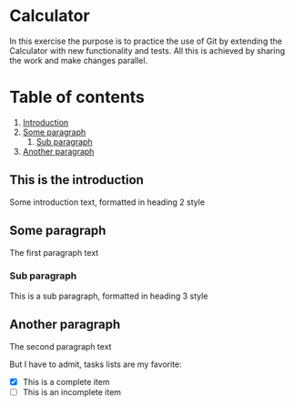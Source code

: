 # Calculator

In this exercise the purpose is to practice the use of Git by extending the Calculator with new functionality and tests. All this is achieved by sharing the work and make changes parallel.

# Table of contents
1. [Introduction](#introduction)
2. [Some paragraph](#paragraph1)
    1. [Sub paragraph](#subparagraph1)
3. [Another paragraph](#paragraph2)

## This is the introduction <a name="introduction"></a>
Some introduction text, formatted in heading 2 style

## Some paragraph <a name="paragraph1"></a>
The first paragraph text

### Sub paragraph <a name="subparagraph1"></a>
This is a sub paragraph, formatted in heading 3 style

## Another paragraph <a name="paragraph2"></a>
The second paragraph text

But I have to admit, tasks lists are my favorite:

- [x] This is a complete item
- [ ] This is an incomplete item
